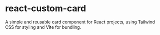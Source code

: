 # react-custom-card
A simple and reusable card component for React projects, using Tailwind CSS for styling and Vite for bundling.
